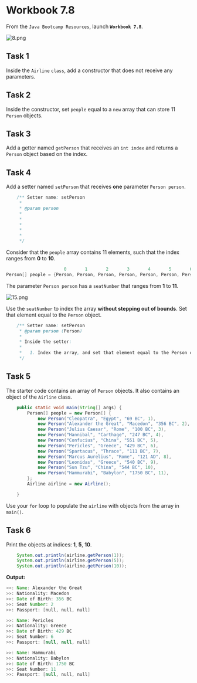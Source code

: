 # Workbook 7.8

From the `Java Bootcamp Resources`, launch **`Workbook 7.8`**.

![8.png](https://firebasestorage.googleapis.com/v0/b/learnthepart-75aed.appspot.com/o/images%2F0b5a5dca-1749-4a04-95af-97c263d910a8?alt=media&token=dfbcd52d-996f-411e-b309-db90eea4e7ba)

## Task 1
 Inside the `Airline`  `class`, add a constructor that does not receive any parameters.

## Task 2

Inside the constructor, set `people` equal to a `new` array that can store 11 `Person` objects.

## Task 3

Add a getter named `getPerson` that receives an `int index` and returns a `Person` object based on the index.

## Task 4 

Add a setter named `setPerson` that receives **one** parameter `Person person`.

```java
    /** Setter name: setPerson
     *
     * @param person
     *
     *
     *
     *
     * 
     */
```
Consider that the `people` array contains 11 elements, such that the index ranges from **0** to **10**.

```java
                      0       1       2       3       4       5       6       7       8       9      10
Person[] people = {Person, Person, Person, Person, Person, Person, Person, Person, Person, Person, Person};
```

The parameter `Person person` has a `seatNumber` that ranges from **1** to **11**.

![15.png](https://firebasestorage.googleapis.com/v0/b/learnthepart-75aed.appspot.com/o/images%2F9260b652-db0f-46b8-81ab-4ad1512458f3?alt=media&token=35228c8e-07e9-4e80-a3f4-5632739c3463)

Use the `seatNumber` to index the array **without stepping out of bounds**. Set that element equal to the `Person` object.

```java
    /** Setter name: setPerson
     * @param person (Person)
     * 
     * Inside the setter:
     * 
     *   1. Index the array, and set that element equal to the Person object. 
     */
```

## Task 5

The starter code contains an array of `Person` objects. It also contains an object of the `Airline` class.

```java
    public static void main(String[] args) {
        Person[] people = new Person[] { 
            new Person("Cleopatra", "Egypt", "69 BC", 1),
            new Person("Alexander the Great", "Macedon", "356 BC", 2),
            new Person("Julius Caesar", "Rome", "100 BC", 3),
            new Person("Hannibal", "Carthage", "247 BC", 4),
            new Person("Confucius", "China", "551 BC", 5),
            new Person("Pericles", "Greece", "429 BC", 6),
            new Person("Spartacus", "Thrace", "111 BC", 7),
            new Person("Marcus Aurelius", "Rome", "121 AD", 8),
            new Person("Leonidas", "Greece", "540 BC", 9),
            new Person("Sun Tzu", "China", "544 BC", 10),
            new Person("Hammurabi", "Babylon", "1750 BC", 11),
        };
        Airline airline = new Airline();

    }
```
Use your `for` loop to populate the `airline` with objects from the array in `main()`.

##  Task 6

Print the objects at indices: **1**, **5**, **10**.

```java
    System.out.println(airline.getPerson(1));
    System.out.println(airline.getPerson(5));
    System.out.println(airline.getPerson(10));
```

**Output:**
```java
>>﻿: Name: Alexander the Great
>>﻿: Nationality: Macedon
>>﻿: Date of Birth: 356 BC
>>﻿: Seat Number: 2
>>﻿: Passport: [﻿null﻿, null﻿, null﻿]

>>﻿: Name: Pericles
>>: Nationali﻿ty: Greece
>>: Date of Bi﻿rth: 429 BC
>>: Seat Numbe﻿r: 6
>>: Passport: ﻿[null, null, ﻿null﻿]

>>﻿: Name: Hammurabi
>>: National﻿ity: Babylon
>>: Date of ﻿Birth: 1750 BC
>>: Seat Nu﻿mber: 11
>>: Passpo﻿rt: [null, nu﻿ll, ﻿null]
```
